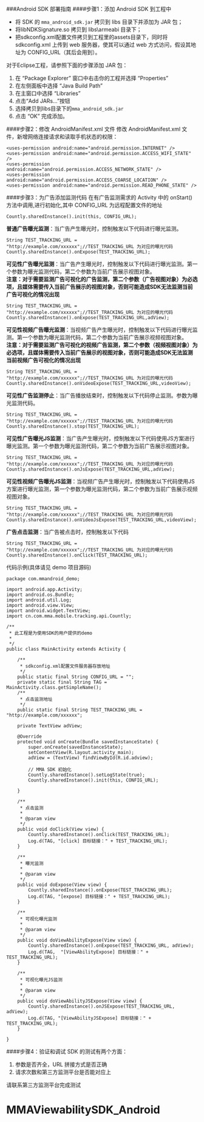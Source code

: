 
###Android SDK 部署指南
####步骤1：添加  Android SDK 到工程中

* 将  SDK 的 `mma_android_sdk.jar` 拷贝到 libs 目录下并添加为 JAR 包；
* 将libNDKSignature.so 拷贝到 libs\armeabi 目录下；
* 把sdkconfig.xml配置文件拷贝到工程里的assets目录下，同时将 sdkconfig.xml 上传到 web 服务器，使其可以通过 web 方式访问，假设其地址为 CONFIG_URL（其后会用到）。


对于Eclipse工程，请参照下面的步骤添加 JAR 包：

1. 在 “Package Explorer” 窗口中右击你的工程并选择 “Properties”
2. 在左侧面板中选择 “Java Build Path”
3. 在主窗口中选择 “Libraries”
4. 点击“Add JARs…”按钮
5. 选择拷贝到libs目录下的`mma_android_sdk.jar`
6. 点击 “OK” 完成添加。

####步骤2：修改 AndroidManifest.xml 文件
修改 AndroidManifest.xml 文件，新增网络连接请求和读取手机状态的权限：

```
<uses-permission android:name="android.permission.INTERNET" /> 
<uses-permission android:name="android.permission.ACCESS_WIFI_STATE" /> 
<uses-permission android:name="android.permission.ACCESS_NETWORK_STATE" /> 
<uses-permission android:name="android.permission.ACCESS_COARSE_LOCATION" /> 
<uses-permission android:name="android.permission.READ_PHONE_STATE" />

```

####步骤3：为广告添加监测代码
在有广告监测需求的 Activity 中的 onStart() 方法中调用,进行初始化,其中 CONFIG_URL 为远程配置文件的地址

```
Countly.sharedInstance().init(this, CONFIG_URL); 
```

**普通广告曝光监测**：当广告产生曝光时，控制触发以下代码进行曝光监测。

```
String TEST_TRACKING_URL = "http://example.com/xxxxxx";//TEST_TRACKING_URL 为对应的曝光代码  
Countly.sharedInstance().onExpose(TEST_TRACKING_URL);

```

**可见性广告曝光监测**：当广告产生曝光时，控制触发以下代码进行曝光监测。第一个参数为曝光监测代码，第二个参数为当前广告展示视图对象。  
**注意：对于需要监测广告可视化的广告监测，第二个参数（广告视图对象）为必选项，且媒体需要传入当前广告展示的视图对象，否则可能造成SDK无法监测当前广告可视化的情况出现**

```
String TEST_TRACKING_URL = "http://example.com/xxxxxx";//TEST_TRACKING_URL 为对应的曝光代码  
Countly.sharedInstance().onExpose(TEST_TRACKING_URL,adView);

```

**可见性视频广告曝光监测**：当视频广告产生曝光时，控制触发以下代码进行曝光监测。第一个参数为曝光监测代码，第二个参数为当前广告展示视频视图对象。  
**注意：对于需要监测广告可视化的视频广告监测，第二个参数（视频视图对象）为必选项，且媒体需要传入当前广告展示的视图对象，否则可能造成SDK无法监测当前视频广告可视化的情况出现**

```
String TEST_TRACKING_URL = "http://example.com/xxxxxx";//TEST_TRACKING_URL 为对应的曝光代码  
Countly.sharedInstance().onVideoExpose(TEST_TRACKING_URL,videoView);

```

**可见性广告监测停止**：当广告播放结束时，控制触发以下代码停止监测。参数为曝光监测代码。

```
String TEST_TRACKING_URL = "http://example.com/xxxxxx";//TEST_TRACKING_URL 为对应的曝光代码
Countly.sharedInstance().stop(TEST_TRACKING_URL);

```

**可见性广告曝光JS监测**：当广告产生曝光时，控制触发以下代码使用JS方案进行曝光监测。第一个参数为曝光监测代码，第二个参数为当前广告展示视图对象。  

```
String TEST_TRACKING_URL = "http://example.com/xxxxxx";//TEST_TRACKING_URL 为对应的曝光代码  
Countly.sharedInstance().onJsExpose(TEST_TRACKING_URL,adView);

```



**可见性视频广告曝光JS监测**：当视频广告产生曝光时，控制触发以下代码使用JS方案进行曝光监测，第一个参数为曝光监测代码，第二个参数为当前广告展示视频视图对象。

```
String TEST_TRACKING_URL = "http://example.com/xxxxxx";//TEST_TRACKING_URL 为对应的曝光代码
Countly.sharedInstance().onVideoJsExpose(TEST_TRACKING_URL,videoView); 

```



**广告点击监测**：当广告被点击时，控制触发以下代码

```
String TEST_TRACKING_URL = "http://example.com/xxxxxx";//TEST_TRACKING_URL 为对应的曝光代码
Countly.sharedInstance().onClick(TEST_TRACKING_URL); 

```

代码示例(具体请见 demo 项目源码)

```
package com.mmandroid_demo;

import android.app.Activity;
import android.os.Bundle;
import android.util.Log;
import android.view.View;
import android.widget.TextView;
import cn.com.mma.mobile.tracking.api.Countly;

/**
 * 此工程是为使用SDK的用户提供的demo
 * 
 */
public class MainActivity extends Activity {

	/**
	 * sdkconfig.xml配置文件服务器存放地址
	 */
	public static final String CONFIG_URL = "";
	private static final String TAG = MainActivity.class.getSimpleName();
	/**
	 * 点击监测地址
	 */
	public static final String TEST_TRACKING_URL = "http://example.com/xxxxxx";

	private TextView adView;

	@Override
	protected void onCreate(Bundle savedInstanceState) {
		super.onCreate(savedInstanceState);
		setContentView(R.layout.activity_main);
		adView = (TextView) findViewById(R.id.adview);

		// MMA SDK 初始化
		Countly.sharedInstance().setLogState(true);
		Countly.sharedInstance().init(this, CONFIG_URL);

	}

	/**
	 * 点击监测
	 * 
	 * @param view
	 */
	public void doClick(View view) {
		Countly.sharedInstance().onClick(TEST_TRACKING_URL);
		Log.d(TAG, "[click] 目标链接：" + TEST_TRACKING_URL);
	}

	/**
	 * 曝光监测
	 * 
	 * @param view
	 */
	public void doExpose(View view) {
		Countly.sharedInstance().onExpose(TEST_TRACKING_URL);
		Log.d(TAG, "[expose] 目标链接：" + TEST_TRACKING_URL);
	}

	/**
	 * 可视化曝光监测
	 * 
	 * @param view
	 */
	public void doViewAbilityExpose(View view) {
		Countly.sharedInstance().onExpose(TEST_TRACKING_URL, adView);
		Log.d(TAG,  "[ViewAbilityExpose] 目标链接：" + TEST_TRACKING_URL);
	}

	/**
	 * 可视化曝光JS监测
	 * 
	 * @param view
	 */
	public void doViewAbilityJSExpose(View view) {
		Countly.sharedInstance().onJSExpose(TEST_TRACKING_URL, adView);
		Log.d(TAG, "[ViewAbilityJSExpose] 目标链接：" + TEST_TRACKING_URL);
	}

}
```
####步骤4：验证和调试
SDK 的测试有两个方面：
 
 1. 参数是否齐全，URL 拼接方式是否正确
 2. 请求次数和第三方监测平台是否能对应上

请联系第三方监测平台完成测试

# MMAViewabilitySDK_Android

